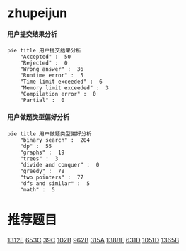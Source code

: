 # zhupeijun

<!-- tabs:start -->



#### **用户提交结果分析**

```mermaid
pie title 用户提交结果分析
    "Accepted" :  50
    "Rejected" :  0
    "Wrong answer" :  36
    "Runtime error" :  5
    "Time limit exceeded" :  6
    "Memory limit exceeded" :  3
    "Compilation error" :  0
    "Partial" :  0
```

#### **用户做题类型偏好分析**

```mermaid
pie title 用户做题类型偏好分析
    "binary search" :  204
    "dp" :  55
    "graphs" :  19
    "trees" :  3
    "divide and conquer" :  0
    "greedy" :  78
    "two pointers" :  77
    "dfs and similar" :  5
    "math" :  5
```



<!-- tabs:end -->
# 推荐题目
[1312E](https://codeforces.com/contest/1312/problem/E)
[653C](https://codeforces.com/contest/653/problem/C)
[39C](https://codeforces.com/contest/39/problem/C)
[102B](https://codeforces.com/contest/102/problem/B)
[962B](https://codeforces.com/contest/962/problem/B)
[315A](https://codeforces.com/contest/315/problem/A)
[1388E](https://codeforces.com/contest/1388/problem/E)
[631D](https://codeforces.com/contest/631/problem/D)
[1051D](https://codeforces.com/contest/1051/problem/D)
[1365B](https://codeforces.com/contest/1365/problem/B)
